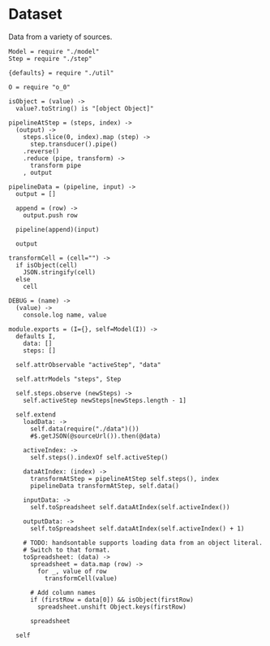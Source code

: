 Dataset
=======

Data from a variety of sources.

    Model = require "./model"
    Step = require "./step"

    {defaults} = require "./util"

    O = require "o_0"

    isObject = (value) ->
      value?.toString() is "[object Object]"

    pipelineAtStep = (steps, index) ->
      (output) ->
        steps.slice(0, index).map (step) ->
          step.transducer().pipe()
        .reverse()
        .reduce (pipe, transform) ->
          transform pipe
        , output

    pipelineData = (pipeline, input) ->
      output = []

      append = (row) ->
        output.push row

      pipeline(append)(input)

      output

    transformCell = (cell="") ->
      if isObject(cell)
        JSON.stringify(cell)
      else
        cell

    DEBUG = (name) ->
      (value) ->
        console.log name, value

    module.exports = (I={}, self=Model(I)) ->
      defaults I,
        data: []
        steps: []

      self.attrObservable "activeStep", "data"

      self.attrModels "steps", Step

      self.steps.observe (newSteps) ->
        self.activeStep newSteps[newSteps.length - 1]

      self.extend
        loadData: ->
          self.data(require("./data")())
          #$.getJSON(@sourceUrl()).then(@data)

        activeIndex: ->
          self.steps().indexOf self.activeStep()

        dataAtIndex: (index) ->
          transformAtStep = pipelineAtStep self.steps(), index
          pipelineData transformAtStep, self.data()

        inputData: ->
          self.toSpreadsheet self.dataAtIndex(self.activeIndex())

        outputData: ->
          self.toSpreadsheet self.dataAtIndex(self.activeIndex() + 1)

        # TODO: handsontable supports loading data from an object literal.
        # Switch to that format.
        toSpreadsheet: (data) ->
          spreadsheet = data.map (row) ->
            for _, value of row
              transformCell(value)

          # Add column names
          if (firstRow = data[0]) && isObject(firstRow)
            spreadsheet.unshift Object.keys(firstRow)

          spreadsheet

      self
